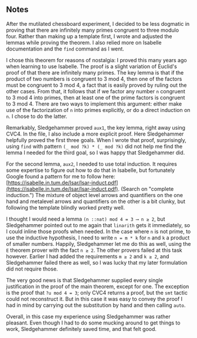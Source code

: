 Notes
-----

After the mutilated chessboard experiment, I decided to be less dogmatic in proving that there are infinitely many primes congruent to three modulo four. Rather than making up a template first, I wrote and adjusted the lemmas while proving the theorem. I also relied more on Isabelle documentation and the `find` command as I went.

I chose this theorem for reasons of nostalgia: I proved this many years ago when learning to use Isabelle. The proof is a slight variation of Euclid's proof of that there are infinitely many primes. The key lemma is that if the product of two numbers is congruent to 3 mod 4, then one of the factors must be congruent to 3 mod 4, a fact that is easily proved by ruling out the other cases. From that, it follows that if we factor any number `n` congruent to 3 mod 4 into primes, then at least one of the prime factors is congruent to 3 mod 4. There are two ways to implement this argument: either make use of the factorization of `n` into primes explicitly, or do a direct induction on `n`. I chose to do the latter.

Remarkably, Sledgehammer proved `aux1`, the key lemma, right away using CVC4. In the file, I also include a more explicit proof. Here Sledgehammer helpfully proved the first three goals. When I wrote that proof, surprisingly, using `find` with pattern `(_ mod ?k) * (_ mod ?k)` did not help me find the lemma I needed for the third goal, so I was happy that Sledgehammer did.

For the second lemma, `aux2`, I needed to use total induction. It requires some expertise to figure out how to do that in Isabelle, but fortunately Google found a pattern for me to follow here: [https://isabelle.in.tum.de/Isar/Isar-induct.pdf](https://isabelle.in.tum.de/Isar/Isar-induct.pdf). (Search on "complete induction.") The mixture of object level arrows and quantifiers on the one hand and metalevel arrows and quantifiers on the other is a bit clunky, but following the template blindly worked pretty well.

I thought I would need a lemma `(n ::nat) mod 4 = 3 ⟶ n ≥ 2`, but Sledgehammer pointed out to me again that `linarith` gets it immediately, so I could inline those proofs when needed. In the case where `n` is not prime, to use the inductive hypothesis, I need to write `n = m * k` for `n` and `k` a product of smaller numbers. Happily, Sledgehammer let me do this as well, using the `E` theorem prover with the fact `n ≥ 2`. The other provers failed at this task however. Earlier I had added the requirements `m ≥ 2` and `k ≥ 2`, and Sledgehammer failed there as well, so I was lucky that my later formulation did not require those.

The very good news is that Sledgehammer supplied every single justification in the proof of the main theorem, except for one. The exception is the proof that `?u mod 4 = 3`; only CVC4 returns a proof, but the `smt` tactic could not reconstruct it. But in this case it was easy to convey the proof I had in mind by carrying out the substitution by hand and then calling `auto`.

Overall, in this case my experience using Sledgehammer was rather pleasant. Even though I had to do some mucking around to get things to work, Sledgehammer definitely saved time, and that felt good.